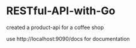 # RESTful-API-with-Go
created a product-api for a coffee shop

use http://localhost:9090/docs for documentation
